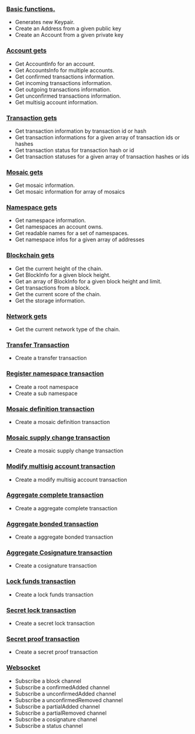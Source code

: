 ###  [Basic functions.](https://github.com/proximax-storage/go-xpx-catapult-sdk/wiki/Examples-Basic-Funtions)

- Generates new Keypair.
- Create an Address from a given public key
- Create an Account from a given private key

### [Account gets](https://github.com/proximax-storage/go-xpx-catapult-sdk/wiki/Examples-Get-Account-info)

- Get AccountInfo for an account.
- Get AccountsInfo for multiple accounts.
- Get confirmed transactions information.
- Get incoming transactions information.
- Get outgoing transactions information.
- Get unconfirmed transactions information.
- Get multisig account information.

### [Transaction gets](https://github.com/proximax-storage/go-xpx-catapult-sdk/wiki/Examples-Get-Transactions-info)

- Get transaction information by transaction id or hash
- Get transaction informations for a given array of transaction ids or hashes
- Get transaction status for transaction hash or id
- Get transaction statuses for a given array of transaction hashes or ids

### [Mosaic gets](https://github.com/proximax-storage/go-xpx-catapult-sdk/wiki/Examples-Get-Mosaic-info)

- Get mosaic information.
- Get mosaic information for array of mosaics

### [Namespace gets](https://github.com/proximax-storage/go-xpx-catapult-sdk/wiki/Examples-Get-Mosaic-info)

- Get namespace information.
- Get namespaces an account owns.
- Get readable names for a set of namespaces.
- Get namespace infos for a given array of addresses

### [Blockchain gets](https://github.com/proximax-storage/go-xpx-catapult-sdk/wiki/Examples-Get-BlockChain-info)

- Get the current height of the chain.
- Get BlockInfo for a given block height.
- Get an array of BlockInfo for a given block height and limit.
- Get transactions from a block.
- Get the current score of the chain.
- Get the storage information.

### [Network gets](https://github.com/proximax-storage/go-xpx-catapult-sdk/wiki/Examples-Get-Network-info)

- Get the current network type of the chain.

### [Transfer Transaction](https://github.com/proximax-storage/go-xpx-catapult-sdk/wiki/Transfer-Transaction)
 - Create a transfer transaction
### [Register namespace transaction](https://github.com/proximax-storage/go-xpx-catapult-sdk/wiki/Register-namespace-transaction)
 - Create a root namespace
 - Create a sub namespace
### [Mosaic definition transaction](https://github.com/proximax-storage/go-xpx-catapult-sdk/wiki/Mosaic-definition-transaction)
 - Create a mosaic definition transaction
### [Mosaic supply change transaction](https://github.com/proximax-storage/go-xpx-catapult-sdk/wiki/Mosaic-supply-change-transaction)
 - Create a mosaic supply change transaction
### [Modify multisig account transaction](https://github.com/proximax-storage/go-xpx-catapult-sdk/wiki/Modify-multisig-account-transaction)
 - Create a modify multisig account transaction
### [Aggregate complete transaction](https://github.com/proximax-storage/go-xpx-catapult-sdk/wiki/Aggregate-complete-transaction)
 - Create a aggregate complete transaction
### [Aggregate bonded transaction](https://github.com/proximax-storage/go-xpx-catapult-sdk/wiki/Aggregate-bonded-transactions)
 - Create a aggregate bonded transaction
### [Aggregate Cosignature transaction]()
 - Create a cosignature transaction
### [Lock funds transaction]()
 - Create a lock funds transaction
### [Secret lock transaction]()
 - Create a secret lock transaction
### [Secret proof transaction]()
 - Create a secret proof transaction
### [Websocket](https://github.com/proximax-storage/go-xpx-catapult-sdk/wiki/Websocket)
 - Subscribe a block channel
 - Subscribe a confirmedAdded channel
 - Subscribe a unconfirmedAdded channel
 - Subscribe a unconfirmedRemoved channel
 - Subscribe a partialAdded channel
 - Subscribe a partialRemoved channel
 - Subscribe a cosignature channel
 - Subscribe a status channel
